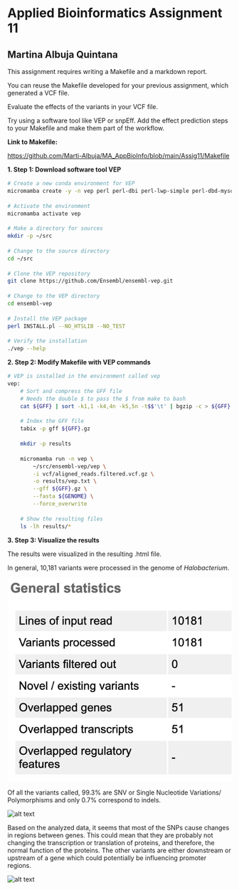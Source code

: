 # Applied Bioinformatics Assignment 11
## Martina Albuja Quintana

This assignment requires writing a Makefile and a markdown report.

You can reuse the Makefile developed for your previous assignment, which generated a VCF file.

Evaluate the effects of the variants in your VCF file.

Try using a software tool like VEP or snpEff. Add the effect prediction steps to your Makefile and make them part of the workflow.

**Link to Makefile:**

https://github.com/Marti-Albuja/MA_AppBioInfo/blob/main/Assig11/Makefile

**1. Step 1: Download software tool VEP**

```bash
# Create a new conda environment for VEP
micromamba create -y -n vep perl perl-dbi perl-lwp-simple perl-dbd-mysql perl-bio-db-hts

# Activate the environment
micromamba activate vep

# Make a directory for sources
mkdir -p ~/src

# Change to the source directory
cd ~/src

# Clone the VEP repository
git clone https://github.com/Ensembl/ensembl-vep.git

# Change to the VEP directory
cd ensembl-vep

# Install the VEP package
perl INSTALL.pl --NO_HTSLIB --NO_TEST

# Verify the installation
./vep --help

```

**2. Step 2: Modify Makefile with VEP commands**

```bash
# VEP is installed in the environment called vep
vep: 
	# Sort and compress the GFF file
	# Needs the double $ to pass the $ from make to bash
	cat ${GFF} | sort -k1,1 -k4,4n -k5,5n -t$$'\t' | bgzip -c > ${GFF}.gz

	# Index the GFF file
	tabix -p gff ${GFF}.gz

	mkdir -p results
	
	micromamba run -n vep \
        ~/src/ensembl-vep/vep \
        -i vcf/aligned_reads.filtered.vcf.gz \
        -o results/vep.txt \
        --gff ${GFF}.gz \
        --fasta ${GENOME} \
        --force_overwrite 

	# Show the resulting files
	ls -lh results/*
```

**3. Step 3: Visualize the results**

The results were visualized in the resulting .html file.

In general, 10,181 variants were processed in the genome of *Halobacterium*.

![alt text](https://github.com/Marti-Albuja/MA_AppBioInfo/blob/main/Assig11/Images/Image1.png)

Of all the variants called, 99.3% are SNV or Single Nucleotide Variations/ Polymorphisms and only 0.7% correspond to indels.

![alt text](image-17.png)

Based on the analyzed data, it seems that most of the SNPs cause changes in regions between genes. This could mean that they are probably not changing the transcription or translation of proteins, and therefore, the normal function of the proteins. The other variants are either downstream or upstream of a gene which could potentially be influencing promoter regions.

![alt text](image-18.png)
